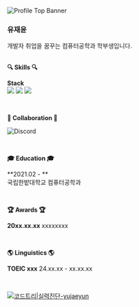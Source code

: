 
![Profile Top Banner](https://capsule-render.vercel.app/api?type=waving&color=FC7323&height=240&section=header&text=Jaeyun%20Yu&fontAlign=20&fontAlignY=35&fontSize=40&fontColor=ffffff&desc=&descAlign=14&descAlignY=50)

<h3>유재윤</h3>
개발자 취업을 꿈꾸는 컴퓨터공학과 학부생입니다.
<br>
<br>
<p><b>🔍 Skills 🔍</b></p>

**Stack**  
<img src="https://img.shields.io/badge/Flask-000000?style=for-the-badge&logo=flask&logoColor=white">
<img src="https://img.shields.io/badge/Python-3776AB?style=for-the-badge&logo=python&logoColor=white">
<img src="https://img.shields.io/badge/MongoDB-47A248?style=for-the-badge&logo=MongoDB&logoColor=white">

<br>

<b>🤝
 Collaboration 🤝
</b>

![Discord](https://img.shields.io/badge/Discord-7289DA?style=for-the-badge&logo=discord&logoColor=white)

<br>
<p>
<b>🎓 Education 🎓</b>
  </p>

**2021.02 - **  
국립한밭대학교 컴퓨터공학과

<br>
<p>
  <b>🏆 Awards 🏆</b>  
</p>

**20xx.xx.xx**  xxxxxxxx

<!--
<img src="/logo/ringo.png" height="30"/>
<img src="/logo/ontheblock.png" height="30"/>
<img src="/logo/senabo.png" height="30"/>
-->
<br>
<p>
  <b>🌎 Linguistics 🌎</b> 
</p>

**TOEIC xxx** 24.xx.xx - xx.xx.xx 

<br>

[![코드트리|실력진단-yujaeyun](https://banner.codetree.ai/v1/banner/yujaeyun)](https://www.codetree.ai/profiles/yujaeyun)
